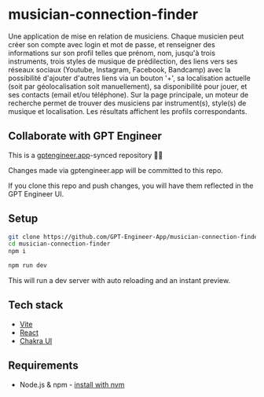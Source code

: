 # musician-connection-finder

Une application de mise en relation de musiciens. Chaque musicien peut créer son compte avec login et mot de passe, et renseigner des informations sur son profil telles que prénom, nom, jusqu'à trois instruments, trois styles de musique de prédilection, des liens vers ses réseaux sociaux (Youtube, Instagram, Facebook, Bandcamp) avec la possibilité d'ajouter d'autres liens via un bouton '+', sa localisation actuelle (soit par géolocalisation soit manuellement), sa disponibilité pour jouer, et ses contacts (email et/ou téléphone). Sur la page principale, un moteur de recherche permet de trouver des musiciens par instrument(s), style(s) de musique et localisation. Les résultats affichent les profils correspondants.

## Collaborate with GPT Engineer

This is a [gptengineer.app](https://gptengineer.app)-synced repository 🌟🤖

Changes made via gptengineer.app will be committed to this repo.

If you clone this repo and push changes, you will have them reflected in the GPT Engineer UI.

## Setup

```sh
git clone https://github.com/GPT-Engineer-App/musician-connection-finder.git
cd musician-connection-finder
npm i
```

```sh
npm run dev
```

This will run a dev server with auto reloading and an instant preview.

## Tech stack

- [Vite](https://vitejs.dev/)
- [React](https://react.dev/)
- [Chakra UI](https://chakra-ui.com/)

## Requirements

- Node.js & npm - [install with nvm](https://github.com/nvm-sh/nvm#installing-and-updating)
